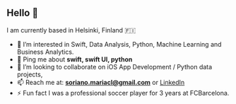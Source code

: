 ## Hello 👋
I am currently based in Helsinki, Finland 🇫🇮 

- 👀 I’m interested in Swift, Data Analysis, Python, Machine Learning and Business Analytics.
- 💬 Ping me about **swift, swift UI, python**
- 🤝 I’m looking to collaborate on iOS App Development / Python data projects,
- 📫 Reach me at: **soriano.mariacl@gmail.com** or [LinkedIn](https://www.linkedin.com/in/sorianom/)
- ⚡ Fun fact I was a professional soccer player for 3 years at FCBarcelona.
